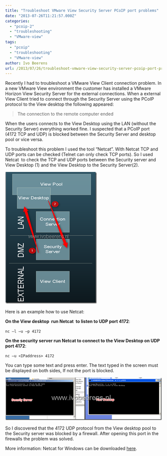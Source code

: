 ```yaml
---
title: "Troubleshoot VMware View Security Server PCoIP port problems"
date: "2013-07-26T11:21:57.000Z"
categories: 
  - "pcoip-2"
  - "troubleshooting"
  - "VMware-view"
tags: 
  - "pcoip"
  - "troubleshooting"
  - "VMware-view"
author: Ivo Beerens
url: /2013/07/26/troubleshoot-vmware-view-security-server-pcoip-port-problems/
---
```


Recently I had to troubleshoot a VMware View Client connection problem. In a new VMware View environment the customer has installed a VMware Horizon View Security Server for the external connections. When a external View Client tried to connect through the Security Server using the PCoIP protocol to the View desktop the following appeared:

> The connection to the remote computer ended

When the users connects to the View Desktop using the LAN (without the Security Server) everything worked fine. I suspected that a PCoIP port (4172 TCP and UDP) is blocked between the Security Server and desktop pool or vice versa. 

To troubleshoot this problem I used the tool “Netcat”. With Netcat TCP and UDP ports can be checked (Telnet can only check TCP ports). So I used Netcat  to check the TCP and UDP ports between the Security server and View Desktop (1) and the View Desktop to the Security Server(2).

[![image](images/image_thumb9.png "image")](images/image9.png)

Here is an example how to use Netcat:

**On the View desktop  run Netcat  to listen to UDP port 4172**:

`nc –l –u –p 4172`

**On the security server run Netcat to connect to the View Desktop on UDP port 4172**:

`nc –u <IPaddress> 4172`

You can type some text and press enter. The text typed in the screen must be displayed on both sides, If not the port is blocked.

[![image](images/image_thumb10.png "image")](images/image10.png)

So I discovered that the 4172 UDP protocol from the View desktop pool to the Security server was blocked by a firewall. After opening this port in the firewalls the problem was solved.

More information: Netcat for Windows can be downloaded [here](http://joncraton.org/blog/netcat-for-windows).